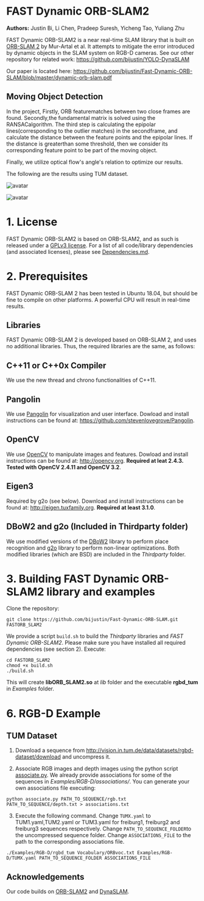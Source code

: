 # FAST Dynamic ORB-SLAM2
**Authors:** Justin Bi, Li Chen, Pradeep Suresh, Yicheng Tao, Yuliang Zhu

FAST Dynamic ORB-SLAM2 is a near real-time SLAM library that is built on [ORB-SLAM 2](https://github.com/raulmur/ORB_SLAM2) by Mur-Artal et al. It attempts to mitigate the error introduced by dynamic objects in the SLAM system on RGB-D cameras. See our other repository for related work: https://github.com/bijustin/YOLO-DynaSLAM

Our paper is located here: https://github.com/bijustin/Fast-Dynamic-ORB-SLAM/blob/master/dynamic-orb-slam.pdf

## Moving Object Detection
In the project,  Firstly, ORB featurematches between two close frames are found. Secondly,the  fundamental  matrix  is  solved  using  the  RANSACalgorithm. The third step is calculating the epipolar lines(corresponding  to  the  outlier  matches)  in  the  secondframe,  and  calculate  the  distance  between  the  feature points  and  the  epipolar  lines.  If  the  distance  is  greaterthan some threshold, then we consider its corresponding feature point to be part of the moving object.

Finally, we utilize optical flow's angle's relation to optimize our results.

The following are the results using TUM dataset.  

![avatar](https://github.com/bijustin/Fast-Dynamic-ORB-SLAM/blob/master/indoor2.gif)

![avatar](https://github.com/bijustin/Fast-Dynamic-ORB-SLAM/blob/master/indoor3`.gif)

# 1. License

FAST Dynamic ORB-SLAM2 is based on ORB-SLAM2, and as such is released under a [GPLv3 license](https://github.com/bijustin/Fast-Dynamic-ORB-SLAM/blob/master/License-gpl.txt). For a list of all code/library dependencies (and associated licenses), please see [Dependencies.md](https://github.com/bijustin/Fast-Dynamic-ORB-SLAM/blob/master/Dependencies.md).


# 2. Prerequisites

FAST Dynamic ORB-SLAM 2 has been tested in Ubuntu 18.04, but should be fine to compile on other platforms. A powerful CPU will result in real-time results.


## Libraries
FAST Dynamic ORB-SLAM 2 is developed based on ORB-SLAM 2, and uses no additional libraries. Thus, the required libraries are the same, as follows:

## C++11 or C++0x Compiler
We use the new thread and chrono functionalities of C++11.

## Pangolin
We use [Pangolin](https://github.com/stevenlovegrove/Pangolin) for visualization and user interface. Dowload and install instructions can be found at: https://github.com/stevenlovegrove/Pangolin.

## OpenCV
We use [OpenCV](http://opencv.org) to manipulate images and features. Dowload and install instructions can be found at: http://opencv.org. **Required at leat 2.4.3. Tested with OpenCV 2.4.11 and OpenCV 3.2**.

## Eigen3
Required by g2o (see below). Download and install instructions can be found at: http://eigen.tuxfamily.org. **Required at least 3.1.0**.

## DBoW2 and g2o (Included in Thirdparty folder)
We use modified versions of the [DBoW2](https://github.com/dorian3d/DBoW2) library to perform place recognition and [g2o](https://github.com/RainerKuemmerle/g2o) library to perform non-linear optimizations. Both modified libraries (which are BSD) are included in the *Thirdparty* folder.

# 3. Building FAST Dynamic ORB-SLAM2 library and examples

Clone the repository:
```
git clone https://github.com/bijustin/Fast-Dynamic-ORB-SLAM.git FASTORB_SLAM2
```

We provide a script `build.sh` to build the *Thirdparty* libraries and *FAST Dynamic ORB-SLAM2*. Please make sure you have installed all required dependencies (see section 2). Execute:
```
cd FASTORB_SLAM2
chmod +x build.sh
./build.sh
```

This will create **libORB_SLAM2.so**  at *lib* folder and the executable **rgbd_tum** in *Examples* folder.


# 6. RGB-D Example

## TUM Dataset

1. Download a sequence from http://vision.in.tum.de/data/datasets/rgbd-dataset/download and uncompress it.

2. Associate RGB images and depth images using the python script [associate.py](http://vision.in.tum.de/data/datasets/rgbd-dataset/tools). We already provide associations for some of the sequences in *Examples/RGB-D/associations/*. You can generate your own associations file executing:

  ```
  python associate.py PATH_TO_SEQUENCE/rgb.txt PATH_TO_SEQUENCE/depth.txt > associations.txt
  ```

3. Execute the following command. Change `TUMX.yaml` to TUM1.yaml,TUM2.yaml or TUM3.yaml for freiburg1, freiburg2 and freiburg3 sequences respectively. Change `PATH_TO_SEQUENCE_FOLDER`to the uncompressed sequence folder. Change `ASSOCIATIONS_FILE` to the path to the corresponding associations file.

  ```
  ./Examples/RGB-D/rgbd_tum Vocabulary/ORBvoc.txt Examples/RGB-D/TUMX.yaml PATH_TO_SEQUENCE_FOLDER ASSOCIATIONS_FILE
  ```
  
  
## Acknowledgements
Our code builds on [ORB-SLAM2](https://github.com/raulmur/ORB_SLAM2) and [DynaSLAM](https://github.com/BertaBescos/DynaSLAM).
